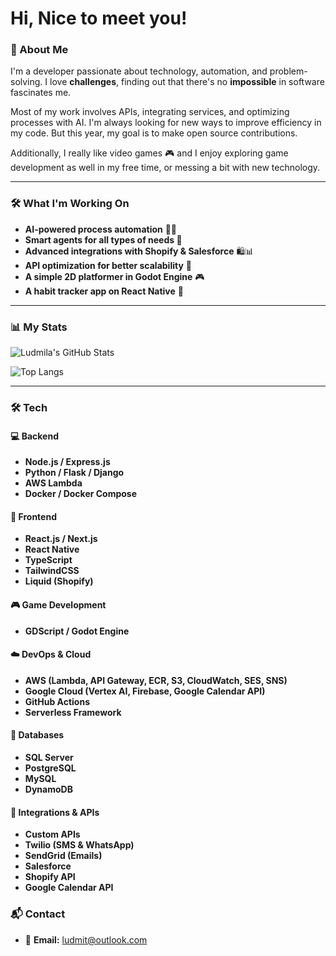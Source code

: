 # Hi, Nice to meet you!

### 🚀 About Me
I'm a developer passionate about technology, automation, and problem-solving. I love **challenges**, finding out that there's no **impossible** in software fascinates me.

Most of my work involves APIs, integrating services, and optimizing processes with AI. I'm always looking for new ways to improve efficiency in my code.
But this year, my goal is to make open source contributions.

Additionally, I really like video games 🎮 and I enjoy exploring game development as well in my free time, or messing a bit with new technology.

<hr>

### 🛠️ What I'm Working On
- **AI-powered process automation** 🧠🤖
- **Smart agents for all types of needs 🤖** 
- **Advanced integrations with Shopify & Salesforce** 🛍️📊
- **API optimization for better scalability** 🚀
- **A simple 2D platformer in Godot Engine** 🎮
- **A habit tracker app on React Native** 📱

<hr>

### 📊 My Stats
![Ludmila's GitHub Stats](https://github-readme-stats.vercel.app/api?username=DamperDoor56&show_icons=true&theme=radical)

![Top Langs](https://github-readme-stats.vercel.app/api/top-langs/?username=DamperDoor56&layout=compact&theme=radical)

<hr>

### 🛠️ Tech

#### 💻 Backend
- **Node.js / Express.js**
- **Python / Flask / Django**
- **AWS Lambda**
- **Docker / Docker Compose**
  
#### 🎨 Frontend
- **React.js / Next.js**
- **React Native**
- **TypeScript**
- **TailwindCSS**
- **Liquid (Shopify)**

#### 🎮 Game Development
- **GDScript / Godot Engine**

#### ☁️ DevOps & Cloud
- **AWS (Lambda, API Gateway, ECR, S3, CloudWatch, SES, SNS)**
- **Google Cloud (Vertex AI, Firebase, Google Calendar API)**
- **GitHub Actions**
- **Serverless Framework**

#### 📰 Databases
- **SQL Server**
- **PostgreSQL**
- **MySQL**
- **DynamoDB**

#### 📌 Integrations & APIs
- **Custom APIs**
- **Twilio (SMS & WhatsApp)**
- **SendGrid (Emails)**
- **Salesforce**
- **Shopify API**
- **Google Calendar API**

### 📬 Contact
- 📧 **Email:** ludmit@outlook.com

